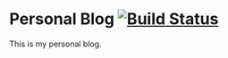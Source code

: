 # Personal Blog [![Build Status](https://travis-ci.org/jonasthiesen/personal-blog.svg?branch=master)](https://travis-ci.org/jonasthiesen/personal-blog)

This is my personal blog.